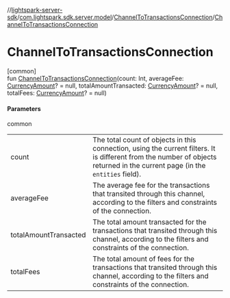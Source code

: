 //[lightspark-server-sdk](../../../index.md)/[com.lightspark.sdk.server.model](../index.md)/[ChannelToTransactionsConnection](index.md)/[ChannelToTransactionsConnection](-channel-to-transactions-connection.md)

# ChannelToTransactionsConnection

[common]\
fun [ChannelToTransactionsConnection](-channel-to-transactions-connection.md)(count: Int, averageFee: [CurrencyAmount](../-currency-amount/index.md)? = null, totalAmountTransacted: [CurrencyAmount](../-currency-amount/index.md)? = null, totalFees: [CurrencyAmount](../-currency-amount/index.md)? = null)

#### Parameters

common

| | |
|---|---|
| count | The total count of objects in this connection, using the current filters. It is different from the number of objects returned in the current page (in the `entities` field). |
| averageFee | The average fee for the transactions that transited through this channel, according to the filters and constraints of the connection. |
| totalAmountTransacted | The total amount transacted for the transactions that transited through this channel, according to the filters and constraints of the connection. |
| totalFees | The total amount of fees for the transactions that transited through this channel, according to the filters and constraints of the connection. |
